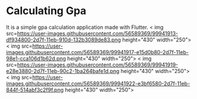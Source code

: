 # Calculating Gpa
It is a simple gpa calculation application made with Flutter.
< img src=https://user-images.githubusercontent.com/56589369/99941913-df934800-2d7f-11eb-910d-132b3089de83.png height="430" width="250"> < img src=https://user-images.githubusercontent.com/56589369/99941917-e15d0b80-2d7f-11eb-98e1-cca106d1b62d.png height="430" width="250">
< img src=https://user-images.githubusercontent.com/56589369/99941919-e28e3880-2d7f-11eb-90c2-1ba264bafe1d.png height="430" width="250"> < img src=https://user-images.githubusercontent.com/56589369/99941922-e3bf6580-2d7f-11eb-844f-514abf3c2f9f.png height="430" width="250">

